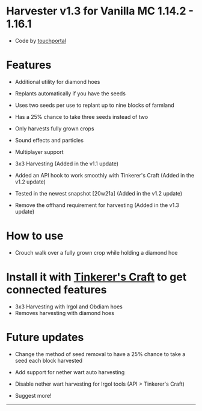 # Harvester v1.3 for Vanilla MC 1.14.2 - 1.16.1
- Code by [touchportal](https://github.com/touchportal/)

# Features
- Additional utility for diamond hoes
- Replants automatically if you have the seeds
- Uses two seeds per use to replant up to nine blocks of farmland
- Has a 25% chance to take three seeds instead of two
- Only harvests fully grown crops
- Sound effects and particles
- Multiplayer support

- 3x3 Harvesting (Added in the v1.1 update)

- Added an API hook to work smoothly with Tinkerer's Craft (Added in the v1.2 update)
- Tested in the newest snapshot [20w21a] (Added in the v1.2 update)

- Remove the offhand requirement for harvesting (Added in the v1.3 update)

# How to use
- Crouch walk over a fully grown crop while holding a diamond hoe

# Install it with [Tinkerer's Craft](https://github.com/touchportal/tinkererscraft) to get connected features
- 3x3 Harvesting with Irgol and Obdiam hoes
- Removes harvesting with diamond hoes

# Future updates
- Change the method of seed removal to have a 25% chance to take a seed each block harvested

- Add support for nether wart auto harvesting
- Disable nether wart harvesting for Irgol tools (API > Tinkerer's Craft)

- Suggest more!

---
